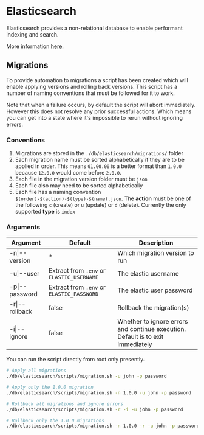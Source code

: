 # Elasticsearch

Elasticsearch provides a non-relational database to enable performant indexing and search.

More information [here](https://www.elastic.co/).

## Migrations

To provide automation to migrations a script has been created which will enable applying versions and rolling back versions.
This script has a number of naming conventions that must be followed for it to work.

Note that when a failure occurs, by default the script will abort immediately.
However this does not resolve any prior successful actions.
Which means you can get into a state where it's impossible to rerun without ignoring errors.

### Conventions

1. Migrations are stored in the `./db/elasticsearch/migrations/` folder
2. Each migration name must be sorted alphabetically if they are to be applied in order. This means `01.00.00` is a better format than `1.0.0` because `12.0.0` would come before `2.0.0`.
3. Each file in the migration version folder must be `json`
4. Each file also may need to be sorted alphabetically
5. Each file has a naming convention `$(order)-$(action)-$(type)-$(name).json`. The **action** must be one of the following `c` (create) or `u` (update) or `d` (delete). Currently the only supported **type** is `index`

### Arguments

| Argument       | Default                                   | Description                                                                     |
| -------------- | ----------------------------------------- | ------------------------------------------------------------------------------- |
| -n\|--version  | \*                                        | Which migration version to run                                                  |
| -u\|--user     | Extract from `.env` or `ELASTIC_USERNAME` | The elastic username                                                            |
| -p\|--password | Extract from `.env` or `ELASTIC_PASSWORD` | The elastic user password                                                       |
| -r\|--rollback | false                                     | Rollback the migration(s)                                                       |
| -i\|--ignore   | false                                     | Whether to ignore errors and continue execution. Default is to exit immediately |

You can run the script directly from root only presently.

```bash
# Apply all migrations
./db/elasticsearch/scripts/migration.sh -u john -p password

# Apply only the 1.0.0 migration
./db/elasticsearch/scripts/migration.sh -n 1.0.0 -u john -p password

# Rollback all migrations and ignore errors
./db/elasticsearch/scripts/migration.sh -r -i -u john -p password

# Rollback only the 1.0.0 migrations
./db/elasticsearch/scripts/migration.sh -n 1.0.0 -r -u john -p password
```
